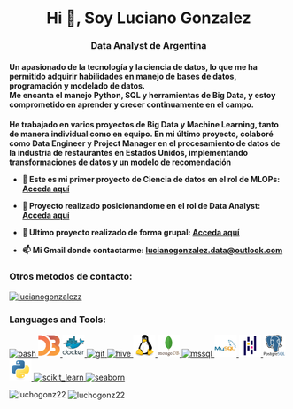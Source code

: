 <h1 align="center">Hi 👋, Soy Luciano Gonzalez</h1>
<h3 align="center">Data Analyst de Argentina</h3>
<h4>
Un apasionado de la tecnología y la ciencia de datos, lo que me ha permitido adquirir habilidades en manejo de bases de datos, programación y modelado de datos. <br>
Me encanta el manejo Python, SQL y herramientas de Big Data, y estoy comprometido en aprender y crecer continuamente en el campo.
<h4>

He trabajado en varios proyectos de Big Data y Machine Learning, tanto de manera individual como en equipo. En mi último proyecto, colaboré como Data Engineer y Project Manager en el procesamiento de datos de la industria de restaurantes en Estados Unidos, implementando transformaciones de datos y un modelo de recomendación
- 🔭 Este es mi primer proyecto de Ciencia de datos en el rol de MLOPs: [Acceda aquí](https://github.com/LuchoGonz22/PI_MLOPS-)
  
- 🔭 Proyecto realizado posicionandome en el rol de Data Analyst: [Acceda aquí](https://github.com/LuchoGonz22/PI02-DA)
  
- 🔭 Ultimo proyecto realizado de forma grupal: [Acceda aquí](https://github.com/LuchoGonz22/Proyecto-Final)

- 📫 Mi Gmail donde contactarme: **lucianogonzalez.data@outlook.com**

<h3 align="left">Otros metodos de contacto:</h3>
<p align="left">
<a href="https://linkedin.com/in/lucianogonzalezz" target="blank"><img align="center" src="https://raw.githubusercontent.com/rahuldkjain/github-profile-readme-generator/master/src/images/icons/Social/linked-in-alt.svg" alt="lucianogonzalezz" height="30" width="40" /></a>
</p>

<h3 align="left">Languages and Tools:</h3>
<p align="left"> <a href="https://www.gnu.org/software/bash/" target="_blank" rel="noreferrer"> <img src="https://www.vectorlogo.zone/logos/gnu_bash/gnu_bash-icon.svg" alt="bash" width="40" height="40"/> </a> <a href="https://d3js.org/" target="_blank" rel="noreferrer"> <img src="https://raw.githubusercontent.com/devicons/devicon/master/icons/d3js/d3js-original.svg" alt="d3js" width="40" height="40"/> </a> <a href="https://www.docker.com/" target="_blank" rel="noreferrer"> <img src="https://raw.githubusercontent.com/devicons/devicon/master/icons/docker/docker-original-wordmark.svg" alt="docker" width="40" height="40"/> </a> <a href="https://git-scm.com/" target="_blank" rel="noreferrer"> <img src="https://www.vectorlogo.zone/logos/git-scm/git-scm-icon.svg" alt="git" width="40" height="40"/> </a> <a href="https://hive.apache.org/" target="_blank" rel="noreferrer"> <img src="https://www.vectorlogo.zone/logos/apache_hive/apache_hive-icon.svg" alt="hive" width="40" height="40"/> </a> <a href="https://www.linux.org/" target="_blank" rel="noreferrer"> <img src="https://raw.githubusercontent.com/devicons/devicon/master/icons/linux/linux-original.svg" alt="linux" width="40" height="40"/> </a> <a href="https://www.mongodb.com/" target="_blank" rel="noreferrer"> <img src="https://raw.githubusercontent.com/devicons/devicon/master/icons/mongodb/mongodb-original-wordmark.svg" alt="mongodb" width="40" height="40"/> </a> <a href="https://www.microsoft.com/en-us/sql-server" target="_blank" rel="noreferrer"> <img src="https://www.svgrepo.com/show/303229/microsoft-sql-server-logo.svg" alt="mssql" width="40" height="40"/> </a> <a href="https://www.mysql.com/" target="_blank" rel="noreferrer"> <img src="https://raw.githubusercontent.com/devicons/devicon/master/icons/mysql/mysql-original-wordmark.svg" alt="mysql" width="40" height="40"/> </a> <a href="https://pandas.pydata.org/" target="_blank" rel="noreferrer"> <img src="https://raw.githubusercontent.com/devicons/devicon/2ae2a900d2f041da66e950e4d48052658d850630/icons/pandas/pandas-original.svg" alt="pandas" width="40" height="40"/> </a> <a href="https://www.postgresql.org" target="_blank" rel="noreferrer"> <img src="https://raw.githubusercontent.com/devicons/devicon/master/icons/postgresql/postgresql-original-wordmark.svg" alt="postgresql" width="40" height="40"/> </a> <a href="https://www.python.org" target="_blank" rel="noreferrer"> <img src="https://raw.githubusercontent.com/devicons/devicon/master/icons/python/python-original.svg" alt="python" width="40" height="40"/> </a> <a href="https://scikit-learn.org/" target="_blank" rel="noreferrer"> <img src="https://upload.wikimedia.org/wikipedia/commons/0/05/Scikit_learn_logo_small.svg" alt="scikit_learn" width="40" height="40"/> </a> <a href="https://seaborn.pydata.org/" target="_blank" rel="noreferrer"> <img src="https://seaborn.pydata.org/_images/logo-mark-lightbg.svg" alt="seaborn" width="40" height="40"/> </a> </p>

<p><img align="left" src="https://github-readme-stats.vercel.app/api/top-langs?username=luchogonz22&show_icons=true&locale=en&layout=compact" alt="luchogonz22" /></p>

<p>&nbsp;<img align="center" src="https://github-readme-stats.vercel.app/api?username=luchogonz22&show_icons=true&locale=en" alt="luchogonz22" /></p>
